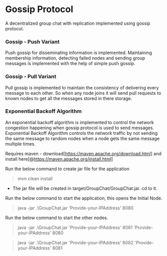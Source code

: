 # **Gossip Protocol**

A decentralized group chat with replication implemented using gossip protocol.

### Gossip - Push Variant
Push gossip for disseminating information is implemented. Maintaining membership information, detecting failed nodes and sending group messages is implemented with the help of simple push gossip.
### Gossip - Pull Variant
Pull gossip is implemented to maintain the consistency of delivering every message to each other. So when any node joins it will send pull requests to known nodes to get all the messages stored in there storage.
### Exponential Backoff Algorithm
An exponential backoff algorithm is implemented to control the network congestion happening when gossip protocol is used to send messages. Exponential Backoff Algorithm controls the network traffic by not sending the same message to random nodes when a node gets the same message multiple times.

Requires maven - download[https://maven.apache.org/download.html] and install here[@https://maven.apache.org/install.html]

Run the below command to create jar file for the application
> mvn clean install

- The jar file will be created in target/GroupChat/GroupChat.jar. cd to it.

Run the below command to start the application, this opens the Initial Node.
> java  -jar .\GroupChat.jar 'Provide-your-IPAddress' 8080

Run the below command to start the other nodes.
> java  -jar .\GroupChat.jar 'Provide-your-IPAddress' 8081 'Provide-your-IPAddress' 8080

> java  -jar .\GroupChat.jar  'Provide-your-IPAddress' 8082 'Provide-your-IPAddress' 8081
